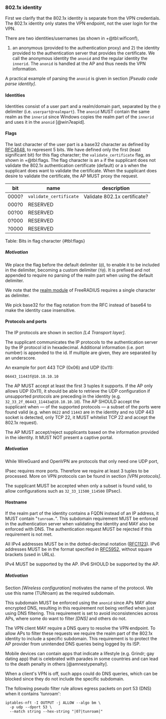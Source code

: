 ### 802.1x identity

First we clarify that the 802.1x identity is separate from the VPN credentials.
The 802.1x identity only states the VPN endpoint, not the user login for the VPN.

There are two identities/usernames (as shown in +@tbl:wificonf),
1) an anonymous (provided to the authentication proxy)
and 2) the identity provided to the authentication server that provides the certificate.
We call the anonymous identity the `anonid` and the regular identity the `innerid`.
The `anonid` is handled at the AP and thus needs the VPN information.

A practical example of parsing the `anonid` is given in section
*[Pseudo code parse identity]*.

#### Identities

Identities consist of a user part and a realm/domain part,
separated by the `@` delimiter (i.e. `userpart@realmpart`).
The `anonid`
MUST
contain the same realm as the `innerid`
since Windows copies the realm part of the `innerid` and uses it in the `anonid`
[@win7eapid].


#### Flags

The last character of the user part
is a base32 character as defined by
[RFC4648](https://tools.ietf.org/html/rfc4648),
to represent 5 bits.
We have defined only the first (least significant bit) for this flag character;
the `validate_certificate` flag,
as shown in +@tbl:flags.
The flag character is an `a` if the supplicant does not validate
the 802.1x authentication certificate (default) or a `b` when the supplicant does
want to validate the certificate.
When the supplicant does desire to validate the certificate,
the AP
MUST
proxy the request.

| bit | name | description |
| --- | ------ | ------------ |
| 0000? | `validate_certificate` | Validate 802.1x certificate? |
| 000?0 | RESERVED | |
| 00?00 | RESERVED | |
| 0?000 | RESERVED | |
| ?0000 | RESERVED | |
Table: Bits in flag character {#tbl:flags}


##### Motivation

We place the flag before the default delimiter (`@`),
to enable it to be included in the delimiter, becoming a custom delimiter (`f@`).
It is prefixed and not appended
to require no parsing of the realm part when using the default delimiter.

We note that the
[realm module](https://github.com/FreeRADIUS/freeradius-server/blob/v3.0.x/raddb/mods-available/realm)
of FreeRADIUS
requires a single character as delimiter.

We pick base32 for the flag notation from the RFC instead of base64
to make the identity case insensitive.

#### Protocols and ports

The IP protocols are shown in section *[L4 Transport layer]*.

The supplicant communicates the IP protocols to the authentication
server by the IP protocol id in hexadecimal.
Additional information (i.e. port number) is appended to the id.
If multiple are given, they are separated by an underscore.

An example for port 443 TCP (0x06) and UDP (0x11):

```
06443_11443f@10.10.10.10
```

The AP
MUST
accept at least the first 3 tuples it supports.
If the AP only allows UDP (0x11),
it should be able to retrieve the UDP configuration
if unsupported protocols are preceding in the identity
(e.g. `32_33_2f_06443_11443a@10.10.10.10`).
The AP
SHOULD
accept the supplicant when
&mdash; of the supported protocols &mdash;
a subset of the ports were found valid
(e.g. when `0622` and `11443` are in the identity and no UDP 443 socket is detected, only TCP 22, it
MUST whitelist TCP 22 and accept the 802.1x request).


The AP MUST accept/reject supplicants based on
the information provided in the identity.
It MUST NOT
present a captive portal.

##### Motivation

While WireGuard and OpenVPN are protocols that only need one UDP port,
<!--
https://www.acevpn.com/knowledge-base/which-ports-to-unblock-for-vpn-traffic-to-passthrough/
-->
IPsec requires more ports.
Therefore we require at least 3 tuples to be processed.
More on VPN protocols can be found in section
*[VPN protocols]*.

The supplicant
MUST be accepted when only a subset is found valid,
to allow configurations such as
`32_33_11500_114500` (IPsec).

#### Hostname

If the realm part of the identity contains a FQDN instead of an IP address,
it
MUST
contain "`tunroam.`".
This subdomain requirement
MUST
be enforced in the authentication server
when validating the identity
and
MAY
also be enforced with DNS.
The authentication request
MUST
be rejected if this requirement is not met.

All IPv4 addresses
MUST
be in the dotted-decimal notation
([RFC1123](https://tools.ietf.org/html/rfc1123)).
IPv6 addresses
MUST
be in the format specified in
[RFC5952](https://tools.ietf.org/html/rfc5952),
without square brackets (used in URLs).

IPv4
MUST
be supported by the AP.
IPv6
SHOULD
be supported by the AP.

##### Motivation

Section *[Wireless configuration]* motivates the name of the protocol.
We use this name (TUNroam) as the required subdomain.

This subdomain MUST be enforced using the `anonid`
since APs MAY allow encrypted DNS,
resulting in this requirement not being verified when just using DNS filtering.
This requirement is set to avoid inconsistencies across APs,
where some do want to filter *[DNS]* and others do not.


The VPN client
MAY
require a DNS query to resolve the VPN endpoint.
To allow APs to filter these requests we require the realm part
of the 802.1x identity to include a specific subdomain.
This requirement is to protect the AP provider from unintended DNS queries
being logged by its ISP.

Mobile devices can contain apps that indicate a lifestyle
(e.g. Grindr; gay dating app)
that is celebrated with parades in some countries
and can lead to the death penalty in others
[@amnestypenalty].
<!--
not sure if we should mention this example
-->
When a client's VPN is off,
such apps could do DNS queries,
which can be blocked since they do not include the specific subdomain.

The following pseudo filter rule
allows egress packets on port 53 (DNS) when it contains 'tunroam':

```
iptables-nft -I OUTPUT -j ALLOW --algo bm \
  -p udp --dport 53 \
  --match string --hex-string "|07|tunroam|"
```
<!--
https://linuxsecurity101.com/2018/11/18/tips-and-tricks-blocking-dns-requests-via-iptables/
https://unix.stackexchange.com/questions/137904/how-to-do-domain-filtering-in-linux
-->



